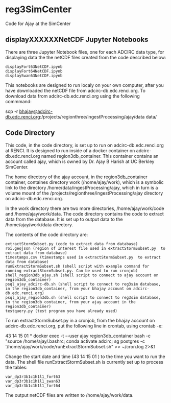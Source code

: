 # reg3SimCenter
Code for Ajay at the SimCenter

## displayXXXXXXNetCDF Jupyter Notebooks
There are three Jupyter Notebook files, one for each ADCIRC data type, for displaying data the the netCDF files created 
from the code described below:

    displayFort63NetCDF.ipynb  
    displayFort64NetCDF.ipynb  
    displaySwan63NetCDF.ipynb

This notebooks are designed to run localy on your own computer, after you have downloaded the netCDF file from 
adcirc-db.edc.renci.org. To download data from adcirc-db.edc.renci.org using the following commmand:

scp -r bhajay@adcirc-db.edc.renci.org:/projects/regionthree/ingestProcessing/ajay/data data/

## Code Directory
This code, in the code directory, is set up to run on adcirc-db.edc.renci.org at RENCI. It is designed to run inside of a 
docker container on adcirc-db.edc.renci.org named region3db_container. This container contains an account called ajay, 
which is owned by Dr. Ajay B Harish at UC Berkley SimCenter.

The home directory of the ajay account, in the region3db_container container, containes directory work (/home/ajay/work), 
which is a symbolic link to the directory /home/data/ingestProcessing/ajay, which in turn is a volume mount of the 
/projects/regionthree/ingestProcessing/ajay directory on adcirc-db.edc.renci.org. 

In the work directory there are two more directories, /home/ajay/work/code and /home/ajay/work/data. The code directory
contains the code to extract data from the database. It is set up to output data to the /home/ajay/work/data directory.

The contents of the code directory are:

    extractStormSubset.py (code to extract data from database)  
    roi.geojson (region of Interest file used in extractStormSubset.py  to extract data from database)  
    timestamps.csv (timestamps used in extractStormSubset.py  to extract data from database)  
    runExtractStormSubset.sh (shell script with example command for running extractStormSubset.py. Can be used to run cronjob)  
    shell_region3db_ajay.sh (shell script to connect to ajay account on region3db_container)  
    psql_ajay_adcirc-db.sh (shell script to connect to reg3sim database, in the region3db_container, from your bhajay account on adcirc-db.edc.renci.org)  
    psql_ajay_region3db.sh (shell script to connect to reg3sim database, in the region3db_container, from your ajay account in the region3db_container)  
    testquery.py (test program you have already used)  

To run extractStormSubset.py in a cronjob, from the bhajay account on adcirc-db.edc.renci.org, put the following line 
in crontab, using crontab -e:

43 14 15 01 * docker exec -t --user ajay region3db_container bash -c "source /home/ajay/.bashrc; conda activate adcirc; sg postgres -c '/home/ajay/work/code/runExtractStormSubset.sh" >> ~/cron.log 2>&1

Change the start date and time (43 14 15 01 ) to the time you want to run the data. The shell file runExtractStormSubset.sh 
is currently set up to process the tables:

    var_dp3r3b1c1h1l1_fort63  
    var_dp3r3b1c1h1l1_swan63  
    var_dp3r3b1c1h1l1_fort64  

The output netCDF files are written to /home/ajay/work/data.

